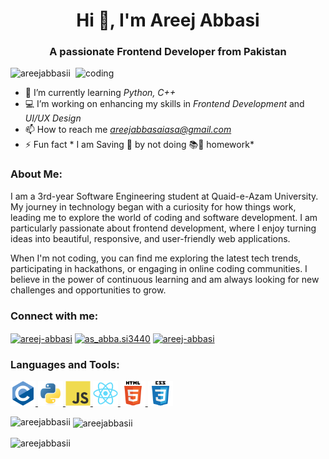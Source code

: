 <h1 align="center">Hi 👋, I'm Areej Abbasi</h1>
<h3 align="center">A passionate Frontend Developer from Pakistan</h3>

<img align="right" alt="coding" width="400" src="https://media.giphy.com/media/26tn33aiTi1jkl6H6/giphy.gif">

<p align="left"> <img src="https://komarev.com/ghpvc/?username=areejabbasii&label=Profile%20views&color=0e75b6&style=flat" alt="areejabbasii" /> </p>

- 🌱 I’m currently learning *Python, C++*
- 💻 I’m working on enhancing my skills in *Frontend Development* and *UI/UX Design*
- 📫 How to reach me *areejabbasaiasa@gmail.com*
- ⚡ Fun fact * I am Saving 🌴 by not doing 📚📄 homework*

<h3 align="left">About Me:</h3>
<p align="left">
  I am a 3rd-year Software Engineering student at Quaid-e-Azam University. My journey in technology began with a curiosity for how things work, leading me to explore the world of coding and software development. I am particularly passionate about frontend development, where I enjoy turning ideas into beautiful, responsive, and user-friendly web applications.
</p>
<p align="left">
  When I'm not coding, you can find me exploring the latest tech trends, participating in hackathons, or engaging in online coding communities. I believe in the power of continuous learning and am always looking for new challenges and opportunities to grow.
</p>

<h3 align="left">Connect with me:</h3>
<p align="left">
<a href="https://linkedin.com/in/areej-abbasi" target="blank"><img align="center" src="https://raw.githubusercontent.com/rahuldkjain/github-profile-readme-generator/master/src/images/icons/Social/linked-in-alt.svg" alt="areej-abbasi" height="30" width="40" /></a>
<a href="https://instagram.com/as_abba.si3440" target="blank"><img align="center" src="https://raw.githubusercontent.com/rahuldkjain/github-profile-readme-generator/master/src/images/icons/Social/instagram.svg" alt="as_abba.si3440" height="30" width="40" /></a>
<a href="https://www.youtube.com/c/areej-abbasi" target="blank"><img align="center" src="https://raw.githubusercontent.com/rahuldkjain/github-profile-readme-generator/master/src/images/icons/Social/youtube.svg" alt="areej-abbasi" height="30" width="40" /></a>
</p>

<h3 align="left">Languages and Tools:</h3>
<p align="left">
  <a href="https://www.cprogramming.com/" target="_blank" rel="noreferrer">
    <img src="https://raw.githubusercontent.com/devicons/devicon/master/icons/c/c-original.svg" alt="c" width="40" height="40"/>
  </a>
  <a href="https://www.python.org/" target="_blank" rel="noreferrer">
    <img src="https://raw.githubusercontent.com/devicons/devicon/master/icons/python/python-original.svg" alt="python" width="40" height="40"/>
  </a>
  <a href="https://developer.mozilla.org/en-US/docs/Web/JavaScript" target="_blank" rel="noreferrer">
    <img src="https://raw.githubusercontent.com/devicons/devicon/master/icons/javascript/javascript-original.svg" alt="javascript" width="40" height="40"/>
  </a>
  <a href="https://reactjs.org/" target="_blank" rel="noreferrer">
    <img src="https://raw.githubusercontent.com/devicons/devicon/master/icons/react/react-original.svg" alt="react" width="40" height="40"/>
  </a>
  <a href="https://www.w3.org/html/" target="_blank" rel="noreferrer">
    <img src="https://raw.githubusercontent.com/devicons/devicon/master/icons/html5/html5-original-wordmark.svg" alt="html5" width="40" height="40"/>
  </a>
  <a href="https://www.w3schools.com/css/" target="_blank" rel="noreferrer">
    <img src="https://raw.githubusercontent.com/devicons/devicon/master/icons/css3/css3-original-wordmark.svg" alt="css3" width="40" height="40"/>
  </a>
</p>

<p><img align="left" src="https://github-readme-stats.vercel.app/api/top-langs?username=areejabbasii&show_icons=true&locale=en&layout=compact" alt="areejabbasii" /></p>

<p>&nbsp;<img align="center" src="https://github-readme-stats.vercel.app/api?username=areejabbasii&show_icons=true&locale=en" alt="areejabbasii" /></p>

<p><img align="center" src="https://github-readme-streak-stats.herokuapp.com/?user=areejabbasii&" alt="areejabbasii" /></p>


